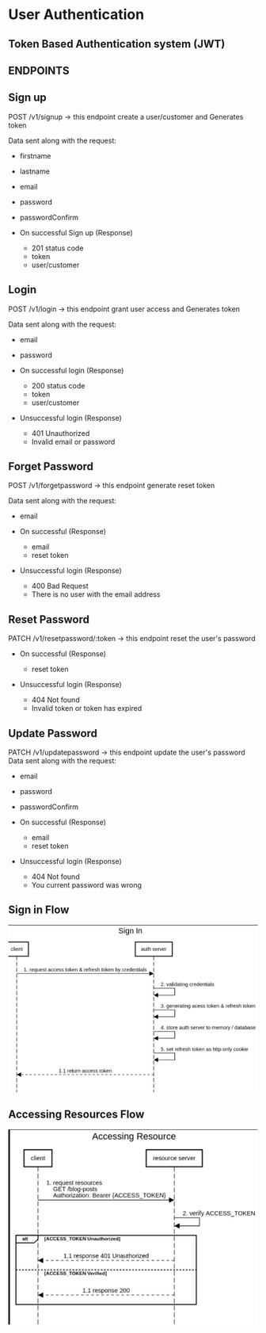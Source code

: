 # User Authentication

## Token Based Authentication system (JWT)

## ENDPOINTS

## Sign up

POST /v1/signup -> this endpoint create a user/customer and Generates token

Data sent along with the request:

- firstname
- lastname
- email
- password
- passwordConfirm

- On successful Sign up (Response)
  - 201 status code
  - token
  - user/customer

## Login

POST /v1/login -> this endpoint grant user access and Generates token

Data sent along with the request:

- email
- password

- On successful login (Response)

  - 200 status code
  - token
  - user/customer

- Unsuccessful login (Response)
  - 401 Unauthorized
  - Invalid email or password

## Forget Password

POST /v1/forgetpassword -> this endpoint generate reset token

Data sent along with the request:

- email

- On successful (Response)

  - email
  - reset token

- Unsuccessful login (Response)
  - 400 Bad Request
  - There is no user with the email address

## Reset Password

PATCH /v1/resetpassword/:token -> this endpoint reset the user's password

- On successful (Response)

  - reset token

- Unsuccessful login (Response)
  - 404 Not found
  - Invalid token or token has expired

## Update Password

PATCH /v1/updatepassword -> this endpoint update the user's password
Data sent along with the request:

- email
- password
- passwordConfirm

- On successful (Response)

  - email
  - reset token

- Unsuccessful login (Response)
  - 404 Not found
  - You current password was wrong

## Sign in Flow

![sign-flow](sign_flow.jpeg)

## Accessing Resources Flow

![image](accessing_resources_flow.jpeg)
